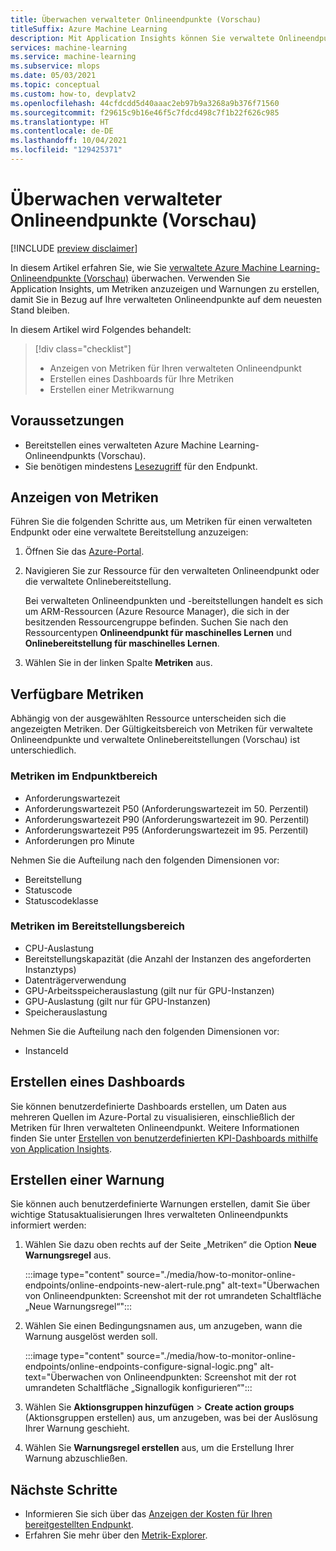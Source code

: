 ```yaml
---
title: Überwachen verwalteter Onlineendpunkte (Vorschau)
titleSuffix: Azure Machine Learning
description: Mit Application Insights können Sie verwaltete Onlineendpunkte überwachen und Warnungen erstellen.
services: machine-learning
ms.service: machine-learning
ms.subservice: mlops
ms.date: 05/03/2021
ms.topic: conceptual
ms.custom: how-to, devplatv2
ms.openlocfilehash: 44cfdcdd5d40aaac2eb97b9a3268a9b376f71560
ms.sourcegitcommit: f29615c9b16e46f5c7fdcd498c7f1b22f626c985
ms.translationtype: HT
ms.contentlocale: de-DE
ms.lasthandoff: 10/04/2021
ms.locfileid: "129425371"
---
```

# <a name="monitor-managed-online-endpoints-preview"></a>Überwachen verwalteter Onlineendpunkte (Vorschau)

[!INCLUDE [preview disclaimer](../../includes/machine-learning-preview-generic-disclaimer.md)]

In diesem Artikel erfahren Sie, wie Sie [verwaltete Azure Machine Learning-Onlineendpunkte (Vorschau)](concept-endpoints.md) überwachen. Verwenden Sie Application Insights, um Metriken anzuzeigen und Warnungen zu erstellen, damit Sie in Bezug auf Ihre verwalteten Onlineendpunkte auf dem neuesten Stand bleiben.

In diesem Artikel wird Folgendes behandelt:

> [!div class="checklist"]
> * Anzeigen von Metriken für Ihren verwalteten Onlineendpunkt
> * Erstellen eines Dashboards für Ihre Metriken
> * Erstellen einer Metrikwarnung

## <a name="prerequisites"></a>Voraussetzungen

- Bereitstellen eines verwalteten Azure Machine Learning-Onlineendpunkts (Vorschau).
- Sie benötigen mindestens [Lesezugriff](../role-based-access-control/role-assignments-portal.md) für den Endpunkt.

## <a name="view-metrics"></a>Anzeigen von Metriken

Führen Sie die folgenden Schritte aus, um Metriken für einen verwalteten Endpunkt oder eine verwaltete Bereitstellung anzuzeigen:
1. Öffnen Sie das [Azure-Portal](https://portal.azure.com).
1. Navigieren Sie zur Ressource für den verwalteten Onlineendpunkt oder die verwaltete Onlinebereitstellung.

    Bei verwalteten Onlineendpunkten und -bereitstellungen handelt es sich um ARM-Ressourcen (Azure Resource Manager), die sich in der besitzenden Ressourcengruppe befinden. Suchen Sie nach den Ressourcentypen **Onlineendpunkt für maschinelles Lernen** und **Onlinebereitstellung für maschinelles Lernen**.

1. Wählen Sie in der linken Spalte **Metriken** aus.

## <a name="available-metrics"></a>Verfügbare Metriken

Abhängig von der ausgewählten Ressource unterscheiden sich die angezeigten Metriken. Der Gültigkeitsbereich von Metriken für verwaltete Onlineendpunkte und verwaltete Onlinebereitstellungen (Vorschau) ist unterschiedlich.

### <a name="metrics-at-endpoint-scope"></a>Metriken im Endpunktbereich

- Anforderungswartezeit
- Anforderungswartezeit P50 (Anforderungswartezeit im 50. Perzentil)
- Anforderungswartezeit P90 (Anforderungswartezeit im 90. Perzentil)
- Anforderungswartezeit P95 (Anforderungswartezeit im 95. Perzentil)
- Anforderungen pro Minute

Nehmen Sie die Aufteilung nach den folgenden Dimensionen vor:

- Bereitstellung
- Statuscode
- Statuscodeklasse

### <a name="metrics-at-deployment-scope"></a>Metriken im Bereitstellungsbereich

- CPU-Auslastung
- Bereitstellungskapazität (die Anzahl der Instanzen des angeforderten Instanztyps)
- Datenträgerverwendung
- GPU-Arbeitsspeicherauslastung (gilt nur für GPU-Instanzen)
- GPU-Auslastung (gilt nur für GPU-Instanzen)
- Speicherauslastung

Nehmen Sie die Aufteilung nach den folgenden Dimensionen vor:

- InstanceId

## <a name="create-a-dashboard"></a>Erstellen eines Dashboards

Sie können benutzerdefinierte Dashboards erstellen, um Daten aus mehreren Quellen im Azure-Portal zu visualisieren, einschließlich der Metriken für Ihren verwalteten Onlineendpunkt. Weitere Informationen finden Sie unter [Erstellen von benutzerdefinierten KPI-Dashboards mithilfe von Application Insights](../azure-monitor/app/tutorial-app-dashboards.md#add-custom-metric-chart).
    
## <a name="create-an-alert"></a>Erstellen einer Warnung

Sie können auch benutzerdefinierte Warnungen erstellen, damit Sie über wichtige Statusaktualisierungen Ihres verwalteten Onlineendpunkts informiert werden:

1. Wählen Sie dazu oben rechts auf der Seite „Metriken“ die Option **Neue Warnungsregel** aus.

    :::image type="content" source="./media/how-to-monitor-online-endpoints/online-endpoints-new-alert-rule.png" alt-text="Überwachen von Onlineendpunkten: Screenshot mit der rot umrandeten Schaltfläche „Neue Warnungsregel“":::

1. Wählen Sie einen Bedingungsnamen aus, um anzugeben, wann die Warnung ausgelöst werden soll.

    :::image type="content" source="./media/how-to-monitor-online-endpoints/online-endpoints-configure-signal-logic.png" alt-text="Überwachen von Onlineendpunkten: Screenshot mit der rot umrandeten Schaltfläche „Signallogik konfigurieren“":::

1. Wählen Sie **Aktionsgruppen hinzufügen** > **Create action groups** (Aktionsgruppen erstellen) aus, um anzugeben, was bei der Auslösung Ihrer Warnung geschieht.

1. Wählen Sie **Warnungsregel erstellen** aus, um die Erstellung Ihrer Warnung abzuschließen.


## <a name="next-steps"></a>Nächste Schritte

* Informieren Sie sich über das [Anzeigen der Kosten für Ihren bereitgestellten Endpunkt](./how-to-view-online-endpoints-costs.md).
* Erfahren Sie mehr über den [Metrik-Explorer](../azure-monitor/essentials/metrics-charts.md).